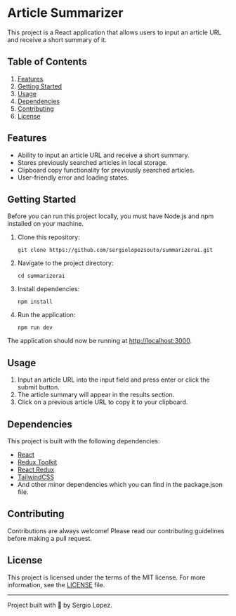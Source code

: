 # Article Summarizer

This project is a React application that allows users to input an article URL and receive a short summary of it.

## Table of Contents

1. [Features](#features)
2. [Getting Started](#getting-started)
3. [Usage](#usage)
4. [Dependencies](#dependencies)
5. [Contributing](#contributing)
6. [License](#license)

## Features

- Ability to input an article URL and receive a short summary.
- Stores previously searched articles in local storage.
- Clipboard copy functionality for previously searched articles.
- User-friendly error and loading states.

## Getting Started

Before you can run this project locally, you must have Node.js and npm installed on your machine.

1. Clone this repository:
   ```
   git clone https://github.com/sergiolopezsouto/summarizerai.git
   ```
2. Navigate to the project directory:
   ```
   cd summarizerai
   ```
3. Install dependencies:
   ```
   npm install
   ```
4. Run the application:
   ```
   npm run dev
   ```

The application should now be running at [http://localhost:3000](http://localhost:3000).

## Usage

1. Input an article URL into the input field and press enter or click the submit button.
2. The article summary will appear in the results section.
3. Click on a previous article URL to copy it to your clipboard.

## Dependencies

This project is built with the following dependencies:

- [React](https://reactjs.org/)
- [Redux Toolkit](https://redux-toolkit.js.org/)
- [React Redux](https://react-redux.js.org/)
- [TailwindCSS](https://tailwindcss.com/)
- And other minor dependencies which you can find in the package.json file.

## Contributing

Contributions are always welcome! Please read our contributing guidelines before making a pull request.

## License

This project is licensed under the terms of the MIT license. For more information, see the [LICENSE](./LICENSE) file.

---

Project built with 💙 by Sergio Lopez.
